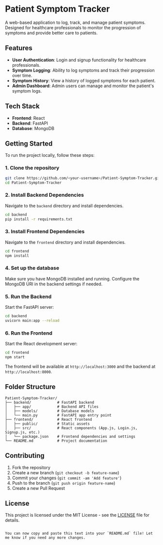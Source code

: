 
# Patient Symptom Tracker

A web-based application to log, track, and manage patient symptoms. Designed for healthcare professionals to monitor the progression of symptoms and provide better care to patients. 

## Features

- **User Authentication**: Login and signup functionality for healthcare professionals.
- **Symptom Logging**: Ability to log symptoms and track their progression over time.
- **Symptom History**: View a history of logged symptoms for each patient.
- **Admin Dashboard**: Admin users can manage and monitor the patient's symptom logs.
  
## Tech Stack

- **Frontend**: React
- **Backend**: FastAPI
- **Database**: MongoDB

## Getting Started

To run the project locally, follow these steps:

### 1. Clone the repository

```bash
git clone https://github.com/<your-username>/Patient-Symptom-Tracker.git
cd Patient-Symptom-Tracker
```

### 2. Install Backend Dependencies

Navigate to the `backend` directory and install dependencies.

```bash
cd backend
pip install -r requirements.txt
```

### 3. Install Frontend Dependencies

Navigate to the `frontend` directory and install dependencies.

```bash
cd frontend
npm install
```

### 4. Set up the database

Make sure you have MongoDB installed and running. Configure the MongoDB URI in the backend settings if needed.

### 5. Run the Backend

Start the FastAPI server:

```bash
cd backend
uvicorn main:app --reload
```

### 6. Run the Frontend

Start the React development server:

```bash
cd frontend
npm start
```

The frontend will be available at `http://localhost:3000` and the backend at `http://localhost:8000`.

## Folder Structure

```
Patient-Symptom-Tracker/
├── backend/            # FastAPI backend
│   ├── app/            # Backend API files
│   ├── models/         # Database models
│   └── main.py         # FastAPI app entry point
├── frontend/           # React frontend
│   ├── public/         # Static assets
│   ├── src/            # React components (App.js, Login.js, Signup.js, etc.)
│   └── package.json    # Frontend dependencies and settings
└── README.md           # Project documentation
```

## Contributing

1. Fork the repository
2. Create a new branch (`git checkout -b feature-name`)
3. Commit your changes (`git commit -am 'Add feature'`)
4. Push to the branch (`git push origin feature-name`)
5. Create a new Pull Request

## License

This project is licensed under the MIT License - see the [LICENSE](LICENSE) file for details.
```

You can now copy and paste this text into your `README.md` file! Let me know if you need any more changes.
